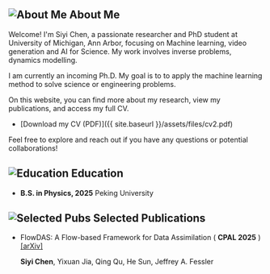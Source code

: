 ---
---
<h2 class="section-title-with-icon">
  <img src="{{ '/assets/files/headset-solid.svg' | relative_url }}" alt="About Me" class="heading-icon">
  About Me
</h2>


Welcome! I'm Siyi Chen, a passionate researcher and PhD student at University of Michigan, Ann Arbor, focusing on Machine learning, video generation and AI for Science. My work involves inverse problems, dynamics modelling.

I am currently an incoming Ph.D. My goal is to to apply the machine learning method to solve science or engineering problems.

On this website, you can find more about my research, view my publications, and access my full CV.

* [Download my CV (PDF)]({{ site.baseurl }}/assets/files/cv2.pdf)


Feel free to explore and reach out if you have any questions or potential collaborations!



<h2 class="section-title-with-icon">
  <img src="{{ '/assets/files/graduation-cap2.svg' | relative_url }}" alt="Education" class="heading-icon">
  Education
</h2>

- **B.S. in Physics, 2025**
  Peking University




<h2 class="section-title-with-icon">
  <img src="{{ '/assets/files/open-book.svg' | relative_url }}" alt="Selected Pubs" class="heading-icon">
  Selected Publications
</h2>

- FlowDAS: A Flow-based Framework for Data Assimilation ( **CPAL 2025** ) [[arXiv]](https://arxiv.org/pdf/2501.16642)

    **Siyi Chen**, Yixuan Jia, Qing Qu, He Sun, Jeffrey A. Fessler

